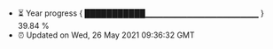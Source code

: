- ⏳ Year progress { ███████████▁▁▁▁▁▁▁▁▁▁▁▁▁▁▁▁▁▁▁ } 39.84 %
- ⏰ Updated on Wed, 26 May 2021 09:36:32 GMT

